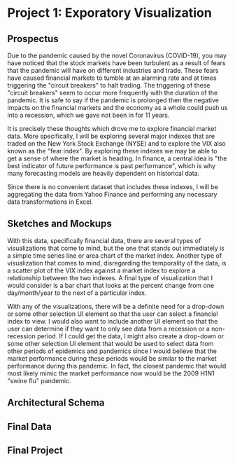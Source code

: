# Project 1: Exporatory Visualization

## Prospectus
Due to the pandemic caused by the novel Coronavirus (COVID-19), you may have noticed that the stock markets have been turbulent as a result of fears that the pandemic will have on different industries and trade. These fears have caused financial markets to tumble at an alarming rate and at times triggering the "circuit breakers" to halt trading. The triggering of these "circuit breakers" seem to occur more frequently with the duration of the pandemic. It is safe to say if the pandemic is prolonged then the negative impacts on the financial markets and the economy as a whole could push us into a recession, which we gave not been in for 11 years. 

It is precisely these thoughts which drove me to explore financial market data. More specifically, I will be exploring several major indexes that are traded on the New York Stock Exchange (NYSE) and to explore the VIX also known as the "fear index". By exploring these indexes we may be able to get a sense of where the market is heading. In finance, a central idea is "the best indicator of future performance is past performance", which is why many forecasting models are heavily dependent on historical data.

Since there is no convenient dataset that includes these indexes, I will be aggregating the data from Yahoo Finance and performing any necessary data transformations in Excel.

## Sketches and Mockups
With this data, specifically financial data, there are several types of visualizations that come to mind, but the one that stands out immediately is a simple time series line or area chart of the market index. Another type of visualization that comes to mind, disregarding the temporality of the data, is a scatter plot of the VIX index against a market index to explore a relationship between the two indexes. A final type of visualization that I would consider is a bar chart that looks at the percent change from one day/month/year to the next of a particular index.

With any of the visualizations, there will be a definite need for a drop-down or some other selection UI element so that the user can select a financial index to view. I would also want to include another UI element so that the user can determine if they want to only see data from a recession or a non-recession period. If I could get the data, I might also create a drop-down or some other selection UI element that would be used to select data from other periods of epidemics and pandemics since I would believe that the market performance during these periods would be similar to the market performance during this pandemic. In fact, the closest pandemic that would most likely mimic the market performance now would be the 2009 H1N1 "swine flu" pandemic.

## Architectural Schema


## Final Data


## Final Project
